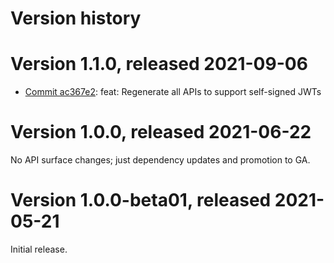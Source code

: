 # Version history

# Version 1.1.0, released 2021-09-06

- [Commit ac367e2](https://github.com/googleapis/google-cloud-dotnet/commit/ac367e2): feat: Regenerate all APIs to support self-signed JWTs

# Version 1.0.0, released 2021-06-22

No API surface changes; just dependency updates and promotion to GA.

# Version 1.0.0-beta01, released 2021-05-21

Initial release.
